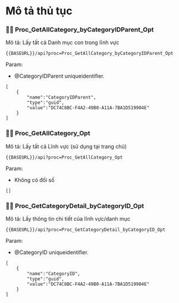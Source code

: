 # Mô tả thủ tục

### 👩‍💻 Proc_GetAllCategory_byCategoryIDParent_Opt

Mô tả: Lấy tất cả Danh mục con trong lĩnh vực

```
{{BASEURL}}/api?proc=Proc_GetAllCategory_byCategoryIDParent_Opt
```
Param:
- @CategoryIDParent uniqueidentifier.
```
[
    {
        "name":"CategoryIDParent",
        "type":"guid",
        "value":"DC74C8BC-F4A2-49B0-A11A-7BA1D519904E"
    }
]
```

### 👩‍💻 Proc_GetAllCategory_Opt

Mô tả: Lấy tất cả Lĩnh vực (sử dụng tại trang chủ)

```
{{BASEURL}}/api?proc=Proc_GetAllCategory_Opt
```
Param:
- Không có đối số
```
[]
```
### 👩‍💻 Proc_GetCategoryDetail_byCategoryID_Opt

Mô tả: Lấy thông tin chi tiết của lĩnh vực/danh mục

```
{{BASEURL}}/api?proc=Proc_GetCategoryDetail_byCategoryID_Opt
```
Param:
- @CategoryID uniqueidentifier.
```
[
    {
        "name":"CategoryID",
        "type":"guid",
        "value":"DC74C8BC-F4A2-49B0-A11A-7BA1D519904E"
    }
]
```
